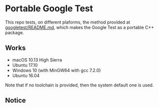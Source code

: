 # Portable Google Test

This repo tests, on different plaforms, the method provided at [googletest/README.md](https://github.com/google/googletest/blob/master/googletest/README.md),
which makes the Google Test as a portable C++ package.


## Works

+ macOS 10.13 High Sierra
+ Ubuntu 17.10
+ Windows 10 (with MinGW64 with gcc 7.2.0)
+ Ubuntu 16.04


Note that if no toolchain is provided, then the system default one is used.


## Notice



